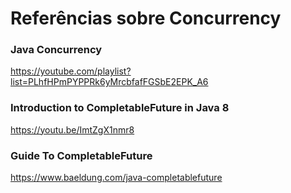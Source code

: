 # Referências sobre Concurrency

### Java Concurrency

https://youtube.com/playlist?list=PLhfHPmPYPPRk6yMrcbfafFGSbE2EPK_A6

### Introduction to CompletableFuture in Java 8

https://youtu.be/ImtZgX1nmr8

### Guide To CompletableFuture

https://www.baeldung.com/java-completablefuture